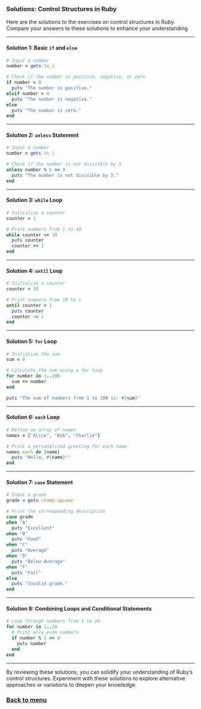 ### Solutions: Control Structures in Ruby

Here are the solutions to the exercises on control structures in Ruby. Compare your answers to these solutions to enhance your understanding.

---

#### **Solution 1: Basic `if` and `else`**

```ruby
# Input a number
number = gets.to_i

# Check if the number is positive, negative, or zero
if number > 0
  puts "The number is positive."
elsif number < 0
  puts "The number is negative."
else
  puts "The number is zero."
end
```

---

#### **Solution 2: `unless` Statement**

```ruby
# Input a number
number = gets.to_i

# Check if the number is not divisible by 5
unless number % 5 == 0
  puts "The number is not divisible by 5."
end
```

---

#### **Solution 3: `while` Loop**

```ruby
# Initialize a counter
counter = 1

# Print numbers from 1 to 10
while counter <= 10
  puts counter
  counter += 1
end
```

---

#### **Solution 4: `until` Loop**

```ruby
# Initialize a counter
counter = 10

# Print numbers from 10 to 1
until counter < 1
  puts counter
  counter -= 1
end
```

---

#### **Solution 5: `for` Loop**

```ruby
# Initialize the sum
sum = 0

# Calculate the sum using a for loop
for number in 1..100
  sum += number
end

puts "The sum of numbers from 1 to 100 is: #{sum}"
```

---

#### **Solution 6: `each` Loop**

```ruby
# Define an array of names
names = ["Alice", "Bob", "Charlie"]

# Print a personalized greeting for each name
names.each do |name|
  puts "Hello, #{name}!"
end
```

---

#### **Solution 7: `case` Statement**

```ruby
# Input a grade
grade = gets.chomp.upcase

# Print the corresponding description
case grade
when "A"
  puts "Excellent"
when "B"
  puts "Good"
when "C"
  puts "Average"
when "D"
  puts "Below Average"
when "F"
  puts "Fail"
else
  puts "Invalid grade."
end
```

---

#### **Solution 8: Combining Loops and Conditional Statements**

```ruby
# Loop through numbers from 1 to 20
for number in 1..20
  # Print only even numbers
  if number % 2 == 0
    puts number
  end
end
```

---

By reviewing these solutions, you can solidify your understanding of Ruby’s control structures. Experiment with these solutions to explore alternative approaches or variations to deepen your knowledge.

### [Back to menu](../README.md)